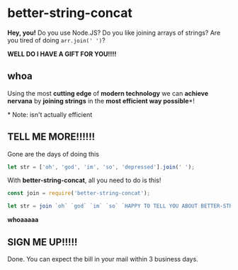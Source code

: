 # better-string-concat

**Hey, you!** Do you use Node.JS? Do you like joining arrays of strings? Are you tired of doing `arr.join(' ')`?

**WELL DO I HAVE A GIFT FOR YOU!!!!**

## whoa

Using the most **cutting edge** of **modern technology** we can **achieve nervana** by **joining strings** in the **most efficient way possible**\*!

\* Note: isn't actually efficient

## TELL ME MORE!!!!!!

Gone are the days of doing this
```js
let str = ['oh', 'god', 'im', 'so', 'depressed'].join(' ');
```
With **better-string-concat**, all you need to do is this!
```js
const join = require('better-string-concat');

let str = join `oh` `god` `im` `so` `HAPPY TO TELL YOU ABOUT BETTER-STRING-CONCAT!!!!!${' '}`
```

**whoaaaaa**

## SIGN ME UP!!!!!

Done. You can expect the bill in your mail within 3 business days.